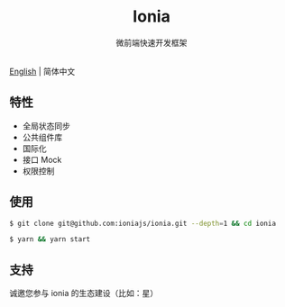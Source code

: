 <h1 align="center">Ionia</h1>

<div align="center">
微前端快速开发框架
</div>
<br/>

[English](./README.md) | 简体中文

## 特性

- 全局状态同步
- 公共组件库
- 国际化
- 接口 Mock
- 权限控制

## 使用

```bash
$ git clone git@github.com:ioniajs/ionia.git --depth=1 && cd ionia

$ yarn && yarn start
```

## 支持

诚邀您参与 ionia 的生态建设（比如：星）
